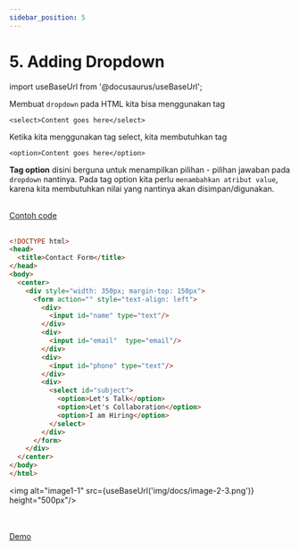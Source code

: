 ```yaml
---
sidebar_position: 5
---
```


# 5. Adding Dropdown

import useBaseUrl from '@docusaurus/useBaseUrl';

Membuat `dropdown` pada HTML kita bisa menggunakan tag

```
<select>Content goes here</select>
```

Ketika kita menggunakan tag select, kita membutuhkan tag

```
<option>Content goes here</option>
```

**Tag option** disini berguna untuk menampilkan pilihan - pilihan jawaban pada `dropdown` nantinya. Pada tag option kita perlu `menambahkan atribut value`, karena kita membutuhkan nilai yang nantinya akan disimpan/digunakan.

<br />
<a class="btn-example-code" href="https://github.com/demo-dumbways/ebook-code-result-chapter-1/tree/day2-4.adding-dropdown">
Contoh code
</a>

<br />
<br />

```html {18-24} title="index.html"
<!DOCTYPE html>
<head>
  <title>Contact Form</title>
</head>
<body>
  <center>
    <div style="width: 350px; margin-top: 150px">
      <form action="" style="text-align: left">
        <div>
          <input id="name" type="text"/>
        </div>
        <div>
          <input id="email"  type="email"/>
        </div>
        <div>
          <input id="phone" type="text"/>
        </div>
        <div>
          <select id="subject">
            <option>Let's Talk</option>
            <option>Let's Collaboration</option>
            <option>I am Hiring</option>
          </select>
        </div>
      </form>
    </div>
  </center>
</body>
</html>
```

<img alt="image1-1" src={useBaseUrl('img/docs/image-2-3.png')} height="500px"/>

<br />
<br />

<div>
<a class="btn-demo" href="https://ebook-code-result-chapter-1-git-day2-4addi-83dd81-demo-dumbways.vercel.app">
Demo
</a>
</div>

